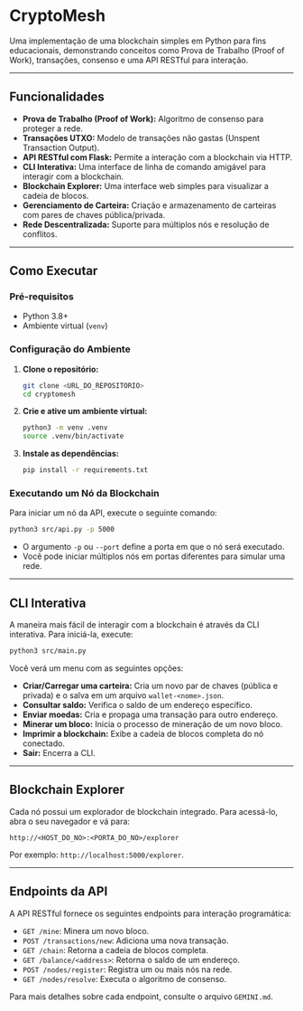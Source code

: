 # CryptoMesh

Uma implementação de uma blockchain simples em Python para fins educacionais, demonstrando conceitos como Prova de Trabalho (Proof of Work), transações, consenso e uma API RESTful para interação.

---

## Funcionalidades

*   **Prova de Trabalho (Proof of Work):** Algoritmo de consenso para proteger a rede.
*   **Transações UTXO:** Modelo de transações não gastas (Unspent Transaction Output).
*   **API RESTful com Flask:** Permite a interação com a blockchain via HTTP.
*   **CLI Interativa:** Uma interface de linha de comando amigável para interagir com a blockchain.
*   **Blockchain Explorer:** Uma interface web simples para visualizar a cadeia de blocos.
*   **Gerenciamento de Carteira:** Criação e armazenamento de carteiras com pares de chaves pública/privada.
*   **Rede Descentralizada:** Suporte para múltiplos nós e resolução de conflitos.

---

## Como Executar

### Pré-requisitos

*   Python 3.8+
*   Ambiente virtual (`venv`)

### Configuração do Ambiente

1.  **Clone o repositório:**
    ```bash
    git clone <URL_DO_REPOSITORIO>
    cd cryptomesh
    ```

2.  **Crie e ative um ambiente virtual:**
    ```bash
    python3 -m venv .venv
    source .venv/bin/activate
    ```

3.  **Instale as dependências:**
    ```bash
    pip install -r requirements.txt
    ```

### Executando um Nó da Blockchain

Para iniciar um nó da API, execute o seguinte comando:

```bash
python3 src/api.py -p 5000
```

*   O argumento `-p` ou `--port` define a porta em que o nó será executado.
*   Você pode iniciar múltiplos nós em portas diferentes para simular uma rede.

---

## CLI Interativa

A maneira mais fácil de interagir com a blockchain é através da CLI interativa. Para iniciá-la, execute:

```bash
python3 src/main.py
```

Você verá um menu com as seguintes opções:

*   **Criar/Carregar uma carteira:** Cria um novo par de chaves (pública e privada) e o salva em um arquivo `wallet-<nome>.json`.
*   **Consultar saldo:** Verifica o saldo de um endereço específico.
*   **Enviar moedas:** Cria e propaga uma transação para outro endereço.
*   **Minerar um bloco:** Inicia o processo de mineração de um novo bloco.
*   **Imprimir a blockchain:** Exibe a cadeia de blocos completa do nó conectado.
*   **Sair:** Encerra a CLI.

---

## Blockchain Explorer

Cada nó possui um explorador de blockchain integrado. Para acessá-lo, abra o seu navegador e vá para:

```
http://<HOST_DO_NO>:<PORTA_DO_NO>/explorer
```

Por exemplo: `http://localhost:5000/explorer`.

---

## Endpoints da API

A API RESTful fornece os seguintes endpoints para interação programática:

*   `GET /mine`: Minera um novo bloco.
*   `POST /transactions/new`: Adiciona uma nova transação.
*   `GET /chain`: Retorna a cadeia de blocos completa.
*   `GET /balance/<address>`: Retorna o saldo de um endereço.
*   `POST /nodes/register`: Registra um ou mais nós na rede.
*   `GET /nodes/resolve`: Executa o algoritmo de consenso.

Para mais detalhes sobre cada endpoint, consulte o arquivo `GEMINI.md`.
